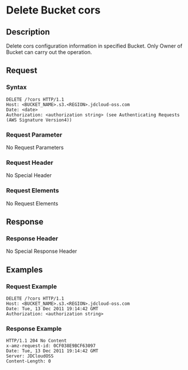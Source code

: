# Delete Bucket cors

## Description
Delete cors configuration information in specified Bucket. Only Owner of Bucket can carry out the operation.

## Request
### Syntax
```HTTP
DELETE /?cors HTTP/1.1
Host: <BUCKET_NAME>.s3.<REGION>.jdcloud-oss.com
Date: <date>
Authorization: <authorization string> (see Authenticating Requests (AWS Signature Version4))
```

### Request Parameter
No Request Parameters

### Request Header
No Special Header
### Request Elements
No Request Elements

## Response
### Response Header
No Special Response Header

## Examples
### Request Example
```HTTP
DELETE /?cors HTTP/1.1
Host: <BUCKET_NAME>.s3.<REGION>.jdcloud-oss.com
Date: Tue, 13 Dec 2011 19:14:42 GMT
Authorization: <authorization string>
```

### Response Example
```HTTP
HTTP/1.1 204 No Content
x-amz-request-id: 0CF038E9BCF63097
Date: Tue, 13 Dec 2011 19:14:42 GMT
Server: JDCloudOSS
Content-Length: 0
```
